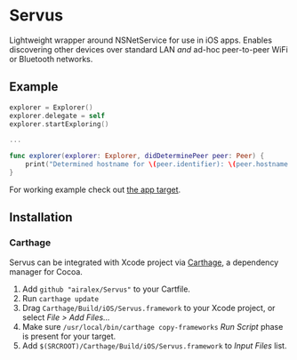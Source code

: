 # Servus
Lightweight wrapper around NSNetService for use in iOS apps.
Enables discovering other devices over standard LAN _and_ ad-hoc peer-to-peer WiFi or Bluetooth networks.

## Example
```Swift
explorer = Explorer()
explorer.delegate = self
explorer.startExploring()

...

func explorer(explorer: Explorer, didDeterminePeer peer: Peer) {
    print("Determined hostname for \(peer.identifier): \(peer.hostname!)")
}
```

For working example check out [the app target](https://github.com/airalex/Servus/blob/master/ServusExample/AppDelegate.swift). 

## Installation

### Carthage

Servus can be integrated with Xcode project via [Carthage](https://github.com/Carthage/Carthage), a dependency manager for Cocoa. 

1. Add ```github "airalex/Servus"``` to your Cartfile.
1. Run `carthage update`
1. Drag `Carthage/Build/iOS/Servus.framework` to your Xcode project, or select _File > Add Files..._
1. Make sure `/usr/local/bin/carthage copy-frameworks` _Run Script_ phase is present for your target.
1. Add `$(SRCROOT)/Carthage/Build/iOS/Servus.framework` to _Input Files_ list.
